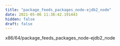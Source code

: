 ```yaml
---
title: "package_feeds_packages_node-ejdb2_node"
date: 2021-05-06 11:38:42.191443
hidden: false
draft: false
---
```


x86/64/package_feeds_packages_node-ejdb2_node

